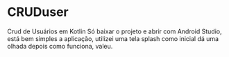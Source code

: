# CRUDuser
Crud de Usuários em Kotlin
Só baixar o projeto e abrir com Android Studio, está bem simples a aplicação, utilizei uma tela splash como inicial dá uma olhada depois como funciona, valeu. 
